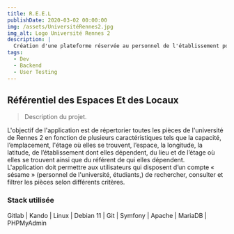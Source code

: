 ```yaml
---
title: R.E.E.L
publishDate: 2020-03-02 00:00:00
img: /assets/UniversitéRennes2.jpg
img_alt: Logo Université Rennes 2
description: |
  Création d'une plateforme réservée au personnel de l'établissement pour référencer toutes les pièces de l'Université Rennes 2.
tags:
  - Dev
  - Backend
  - User Testing
---
```


## Référentiel des Espaces Et des Locaux

> Description du projet.

L'objectif de l'application est de répertorier toutes les pièces de l'université de
Rennes 2 en fonction de plusieurs caractéristiques tels que la capacité,
l’emplacement, l'étage où elles se trouvent, l’espace, la longitude, la latitude, de
l’établissement dont elles dépendent, du lieu et de l’étage où elles se trouvent ainsi
que du référent de qui elles dépendent.
<br>
L'application doit permettre aux utilisateurs qui disposent d’un compte « sésame »
(personnel de l'université, étudiants,) de rechercher, consulter et filtrer les pièces
selon différents critères.

### Stack utilisée

Gitlab | Kando | Linux | Debian 11 | Git | Symfony | Apache | MariaDB | PHPMyAdmin
